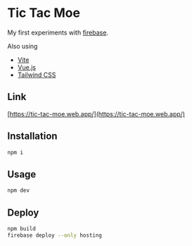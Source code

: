 # Tic Tac Moe

My first experiments with [firebase](https://console.firebase.google.com/u/0/).

Also using
* [Vite](https://github.com/vitejs/vite)
* [Vue.js](https://github.com/vuejs/vue)
* [Tailwind CSS](https://github.com/tailwindlabs/tailwindcss)

## Link

[https://tic-tac-moe.web.app/](https://tic-tac-moe.web.app/)

## Installation

```bash
npm i
```

## Usage

```bash
npm dev
```

## Deploy


```bash
npm build
firebase deploy --only hosting
```
